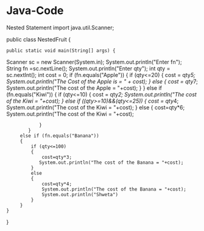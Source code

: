 # Java-Code
Nested Statement
import java.util.Scanner;

public class NestedFruit {

	public static void main(String[] args) {
 Scanner sc = new Scanner(System.in);
 System.out.println("Enter fn");
 String fn =sc.nextLine();
 System.out.println("Enter qty");
 int qty = sc.nextInt();
 int cost = 0;
 if (fn.equals("Apple"))
		 {
             if (qty<=20)
             {
            	 cost = qty*5;
            	 System.out.println("The Cost of the Apple is = " + cost);
             }
           else {
       cost = qty*7;
	System.out.println("The cost of the Apple = "+cost);
           }
		 }
	     else if (fn.equals("Kiwi"))
	     {
	    	if (qty<=10)
	    			{
	    		cost = qty*2;
	    		System.out.println("The cost of the Kiwi = "+cost);
	    			}
	    	else if ((qty>=10)&&(qty<=25))
	    		{
	    				cost = qty*4;
	           System.out.println("The cost of the Kiwi = "+cost); 
	    			}
	    	else {
	    		cost=qty*6;
	    		System.out.println("The cost of the Kiwi = "+cost);
	    				
	    		}
	    	}
	     else if (fn.equals("Banana"))
	     {
	    	 if (qty<=100)
	    	 {
	    		 cost=qty*3;
	 			System.out.println("The cost of the Banana = "+cost);
	    	 }
	    	 else
	    	 {
	    		 cost=qty*4;
	    		 System.out.println("The cost of the Banana = "+cost);
				 System.out.println("Shweta")
	    	 }
	     }
	}
	    

}
